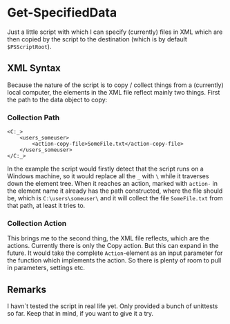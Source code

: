 # Get-SpecifiedData

Just a little script with which I can specify (currently) files in XML which are then copied by the script to the destination 
(which is by default `$PSScriptRoot`).

## XML Syntax
Because the nature of the script is to copy / collect things from a (currently) local computer, the elements in the XML file reflect mainly
two things. First the path to the data object to copy:

### Collection Path
```
<C:_>
    <users_someuser>
        <action-copy-file>SomeFile.txt</action-copy-file>
    </users_someuser>
</C:_>
```
In the example the script would firstly detect that the script runs on a Windows machine, so it would replace all the `_` with `\` while it
traverses down the element tree. When it reaches an action, marked with `action-` in the element name it already has the path constructed, 
where the file should be, which is `C:\users\someuser\` and it will collect the file `SomeFile.txt` from that path, at least it tries to.


### Collection Action
This brings me to the second thing, the XML file reflects, which are the actions. Currently there is only the Copy action. But this can expand
in the future.
It would take the complete `Action`-element as an input parameter for the function which implements the action. So there is plenty of room to 
pull in parameters, settings etc.

## Remarks
I havn`t tested the script in real life yet. Only provided a bunch of unittests so far. Keep that in mind, if you want to give it a try.
